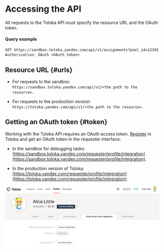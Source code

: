 # Accessing the API

All requests to the Toloka API must specify the resource URL and the OAuth token.

#### Query example

```
GET https://sandbox.toloka.yandex.com/api/v1/assignments?pool_id=12345
Authorization: OAuth <OAuth token>
```

## Resource URL {#urls}

- For requests to the sandbox: `https://sandbox.toloka.yandex.com/api/v1/<the path to the resource>`.
    
- For requests to the production version: `https://toloka.yandex.com/api/v1/<the path to the resource>`.
    

## Getting an OAuth token {#token}

Working with the Toloka API requires an OAuth access token. [Register](https://toloka.ai/docs/guide/concepts/access.html?lang=en) in Toloka and get an OAuth token in the requester interface:

- In the sandbox for debugging tasks: [https://sandbox.toloka.yandex.com/requester/profile/integration](https://sandbox.toloka.yandex.com/requester/profile/integration).
    
- In the production version of Toloka: [https://toloka.yandex.com/requester/profile/integration](https://toloka.yandex.com/requester/profile/integration).


![](../_assets/get-oauth-token.png)    

